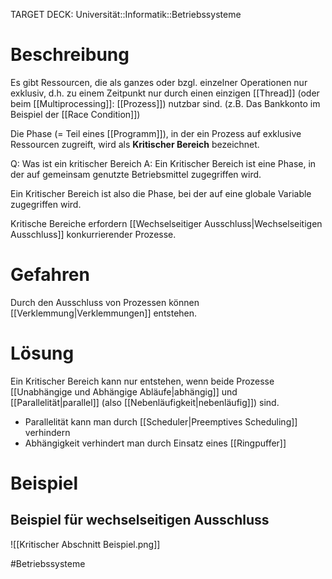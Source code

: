 TARGET DECK: Universität::Informatik::Betriebssysteme

# Beschreibung
Es gibt Ressourcen, die als ganzes oder bzgl. einzelner Operationen nur exklusiv, d.h. zu einem Zeitpunkt nur durch einen einzigen [[Thread]] (oder beim [[Multiprocessing]]: [[Prozess]])  nutzbar sind. (z.B. Das Bankkonto im Beispiel der [[Race Condition]])

Die Phase (= Teil eines [[Programm]]), in der ein Prozess auf exklusive Ressourcen zugreift, wird als **Kritischer Bereich** bezeichnet.

Q: Was ist ein kritischer Bereich
A: Ein Kritischer Bereich ist eine Phase, in der auf gemeinsam genutzte Betriebsmittel zugegriffen wird.
<!--ID: 1644309601384-->



Ein Kritischer Bereich ist also die Phase, bei der auf eine globale Variable zugegriffen wird.


Kritische Bereiche erfordern [[Wechselseitiger Ausschluss|Wechselseitigen Ausschluss]] konkurrierender Prozesse.


# Gefahren
Durch den Ausschluss von Prozessen können [[Verklemmung|Verklemmungen]] entstehen.

# Lösung
Ein Kritischer Bereich kann nur entstehen, wenn beide Prozesse [[Unabhängige und Abhängige Abläufe|abhängig]] und [[Parallelität|parallel]] (also [[Nebenläufigkeit|nebenläufig]]) sind.

- Parallelität kann man durch [[Scheduler|Preemptives Scheduling]] verhindern
- Abhängigkeit verhindert man durch Einsatz eines [[Ringpuffer]]


# Beispiel 
## Beispiel für wechselseitigen Ausschluss
![[Kritischer Abschnitt Beispiel.png]]



#Betriebssysteme 